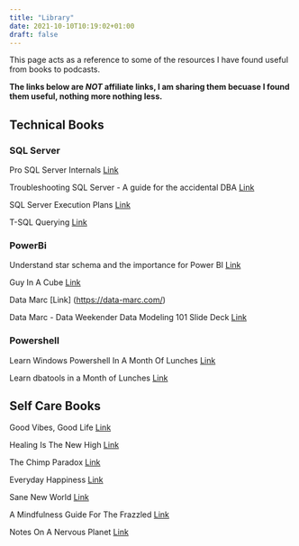 ```yaml
---
title: "Library"
date: 2021-10-10T10:19:02+01:00
draft: false
---
```


This page acts as a reference to some of the resources I have found useful from books to podcasts. 

**The links below are ***NOT*** affiliate links, I am sharing them becuase I found them useful, nothing more nothing less.** 

## Technical Books

### SQL Server 

Pro SQL Server Internals [Link](https://www.amazon.co.uk/Pro-Server-Internals-Dmitri-Korotkevitch/dp/1484219635/ref=sr_1_1?dchild=1&keywords=Pro+SQL+Server+Internals&link_code=qs&qid=1633858116&qsid=258-5717528-6898663&sourceid=Mozilla-search&sr=8-1&sres=1484219635%2CB01HXJERTA%2C1484252543%2C1484219651%2CB00EKYXUO0%2C0470484284%2CB07FXCW836%2C1973136260%2CB079VDX9BM%2CB08191BQ8X%2CB00JDMQJYC%2CB0824466F3%2CB08W3TS6B2%2CB07V6CWS26%2CB08KGWGJHR%2CB08DG5X5NR&srpt=ABIS_BOOK)

Troubleshooting SQL Server - A guide for the accidental DBA [Link](https://www.amazon.co.uk/Troubleshooting-SQL-Server-Guide-Accidental/dp/1906434786/ref=sr_1_1?dchild=1&keywords=Troubleshooting+SQL+Server+-+A+guide+for+the+accidental+DBA&qid=1633858133&qsid=258-5717528-6898663&sr=8-1&sres=1906434786%2CB012HU9YDO%2CB08BS4PW1B%2CB01M6DDAGF%2CB08JH22W42%2CB015CDDPD8%2CB01H5N8XRQ%2CB074DXNT7V%2CB07MDMDQZL%2CB089K5P3TD%2CB08129JFBF%2CB07K2V9SFN%2CB08MTBXQLM%2CB07F8RKF2W%2CB07PNFTPGB%2CB015S0Y50C&srpt=ABIS_BOOK)

SQL Server Execution Plans [Link](https://www.amazon.co.uk/Server-Execution-Plans-Grant-Fritchey/dp/190643493X/ref=sxts_rp_s1_0?cv_ct_cx=SQL+Server+Execution+Plans&dchild=1&keywords=SQL+Server+Execution+Plans&pd_rd_i=190643493X&pd_rd_r=ee4ddf7c-1b8f-49c6-a371-a70dd39a393b&pd_rd_w=SVVxy&pd_rd_wg=0DvTL&pf_rd_p=ceacd189-2bf5-431e-8894-7c8195b61116&pf_rd_r=XBR47BZKD4EK5AEX041T&psc=1&qid=1633858145&sr=1-1-eecbb009-a700-4b7c-89a4-776abc2e4acc)

T-SQL Querying [Link](https://www.amazon.co.uk/T-SQL-Querying-Developer-Reference-Paperback/dp/0735685045/ref=sr_1_1?dchild=1&keywords=T-SQL+Querying&qid=1633858162&qsid=258-5717528-6898663&s=books&sr=1-1&sres=0735685045%2C1789348811%2CB011DAKCMQ%2C0735626030%2CB015X365KC%2CB002A7QBHW%2C0735623139%2CB00NBMFE32%2CB0012L0XM6%2C8375410543%2C150930200X%2C8375411582%2CB087QS91ZD%2C0135861446%2CB00JDMQIZW%2C1484255895&srpt=ABIS_BOOK)


### PowerBi

Understand star schema and the importance for Power BI [Link](https://docs.microsoft.com/en-us/power-bi/guidance/star-schema)

Guy In A Cube [Link](https://www.youtube.com/channel/UCFp1vaKzpfvoGai0vE5VJ0w)

Data Marc [Link] (https://data-marc.com/)

Data Marc - Data Weekender Data Modeling 101 Slide Deck [Link](https://github.com/marclelijveld/Slide-decks/blob/master/2021/2021-11-06_Data%20Weekender%204.2%20-%20Online/2021-11-06_DataWeekender4.2_Data%20Modeling%20101.pdf)

### Powershell

Learn Windows Powershell In A Month Of Lunches [Link](https://www.manning.com/books/learn-windows-powershell-in-a-month-of-lunches-third-edition)

Learn dbatools in a Month of Lunches [Link](https://www.manning.com/books/learn-dbatools-in-a-month-of-lunches)

## Self Care Books

Good Vibes, Good Life [Link](https://www.amazon.co.uk/Good-Vibes-Life-Self-Love-Unlocking/dp/B08NW9TZN8/ref=sr_1_1?dchild=1&keywords=Good+Vibes%2C+Good+Life&qid=1633858402&qsid=258-5717528-6898663&sr=8-1&sres=1788171829%2C0678455694%2CB08RR5ZD1D%2C0810845865%2C9124039705%2CB08P3GWQGX%2C9021574772%2CB08Y4LD19G%2C9124115010%2C9124068438%2C9123969008%2C3499005255%2CB09HP26K6N%2CB084DGK3GR%2CB09HQ4BS1D%2CB09HFXSBQV&srpt=ABIS_BOOK)

Healing Is The New High [Link](https://www.amazon.co.uk/Healing-New-High-Overcoming-Emotional/dp/B08VSCNQVN/ref=sr_1_1?dchild=1&keywords=Healing+Is+The+New+High&qid=1633858413&qsid=258-5717528-6898663&s=audible&sr=1-1&sres=B08VSCNQVN%2CB08YNVJYGX%2CB08NW9TZN8%2CB07YSQBNSL%2CB07KWF2ZGV%2CB083XKJLXK%2CB00DNRJDFA%2CB084MBBBP7%2CB002SQ3E7U%2CB08129T3D2%2CB094T1LKJ9%2CB00EQUN98K%2CB002SQ8SKI%2CB00PRQQ9R0%2CB08W1ZPZRZ%2CB01LX6PGSR&srpt=ABIS_BOOK)

The Chimp Paradox [Link](https://www.amazon.co.uk/Chimp-Paradox-Acclaimed-Management-Confidence/dp/B006WCJ9OS/ref=sr_1_1?dchild=1&keywords=The+Chimp+Paradox&qid=1633858431&qsid=258-5717528-6898663&sr=8-1&sres=009193558X%2CB011O67TZW%2CB08KHGWZ3D%2C9123759666%2CB01KWJ5J5E%2C1787413713%2C9400505825%2CB01MEHLG7E%2C340675130X%2C1998991105%2CB07BZSBQYD%2CB0939M9N34%2C0008336539%2CB086Y7D5S2%2CB005JZD3B4%2C1953094066&srpt=ABIS_BOOK)

Everyday Happiness [Link](https://www.amazon.co.uk/Everyday-Happiness-Ways-Joyful-life/dp/0753731037/ref=sr_1_1?dchild=1&keywords=Everyday+Happiness&qid=1633858442&qsid=258-5717528-6898663&sr=8-1&sres=0753731037%2C0993189504%2C1786852438%2C1787836525%2C1935127845%2CB09HQ9QH27%2C0993189520%2C0957590709%2C1473674786%2CB09J3LJPWD%2C0753734257%2C0847869490%2C0241960088%2C1911600583%2CB00JJA5DTA%2C1518819915&srpt=ABIS_BOOK)

Sane New World [Link](https://www.amazon.co.uk/Sane-New-World-Taming-Mind/dp/B00I5R8DLI/ref=sr_1_1?dchild=1&keywords=Sane+New+World&qid=1633858453&qsid=258-5717528-6898663&sr=8-1&sres=B00I5R8DLI%2C1473636094%2CB00N4J3W8Q%2C9123938277%2C912388830X%2CB076MMKYQ5%2C9124052310%2C9123764058%2C0241294754%2CB01AJZ8ELC%2C1787399591%2CB07GPNTH39%2CB08S71687H%2C024140066X%2CB08BC18Y7D%2CB08FTZMYV9)

A Mindfulness Guide For The Frazzled [Link](https://www.amazon.co.uk/Mindfulness-Guide-Frazzled/dp/B01AIFVFNC/ref=sr_1_1?dchild=1&keywords=A+Mindfulness+Guide+For+The+Frazzled&qid=1633858463&qsid=258-5717528-6898663&sr=8-1&sres=024197206X%2C9123977612%2C9123777958%2C9124052310%2C9123764058%2C9766713014%2CB0982M5S8R%2C1787399591%2C1529105005%2C0751583170%2C1846044820%2C0241294754%2CB091KH37PJ%2CB00EOR0OLU%2C1785043439%2C1472980492&srpt=ABIS_BOOK) 

Notes On A Nervous Planet [Link](https://www.amazon.co.uk/Notes-on-a-Nervous-Planet/dp/B079SQR8W2/ref=sr_1_1?dchild=1&keywords=Notes+On+A+Nervous+Planet&qid=1633858474&qsid=258-5717528-6898663&sr=8-1&sres=1786892693%2C9123888210%2CB07S89CYLS%2C9123984007%2C9123759828%2C9124019380%2C1786892731%2C0349003645%2C0241503337%2C1782116826%2C1529105102%2C1529068177%2C0241251028%2C0008478295%2C178504222X%2C0241982103&srpt=ABIS_BOOK)